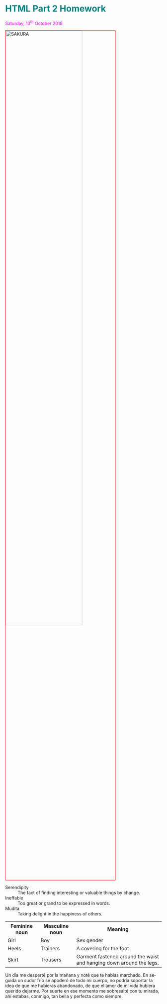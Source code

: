 
<h1 style="color:teal;">HTML Part 2 Homework</h1>
<p style="color:fuchsia;">Saturday, 13<sup>th</sup> October 2018</p>

<a href="https://upload.wikimedia.org/wikipedia/commons/3/3a/2007_Sakura_of_Fukushima-e_007_rotated.jpg" title="view Image Source">
<img style="width:70%;border:1px solid red;"      
src="https://upload.wikimedia.org/wikipedia/commons/3/3a/2007_Sakura_of_Fukushima-e_007_rotated.jpg" alt="SAKURA">
</a>

<dl>
<dt>Serendipity</dt>
<dd>The fact of finding interesting or valuable things by change.</dd
<dt>Ineffable</dt>  
<dd>Too great or grand to be expressed in words.</dd>
<dt>Mudita</dt>  
<dd>Taking delight in the happiness of others.</dd>
</dl>                                                                                                                              
<table>
                                                                                                                              <tr><th>Feminine noun </th><th>Masculine noun </th><th>Meaning</th></tr>
                                                                                                                              <tr><td> Girl </td><td> Boy </td><td> Sex gender</td></tr>
<tr><td> Heels </td><td> Trainers </td><td> A covering for the foot </td></tr>
<tr><td> Skirt </td><td> Trousers </td><td>Garment fastened around the waist and hanging down around the legs.</td></tr>
</table>
<p lang="es">Un día me desperté por la mañana y noté que te habías marchado. En seguida un sudor frío se apoderó de todo mi cuerpo, no podría soportar la idea de que me hubieras abandonado, de que el amor de mi vida hubiera querido dejarme. Por suerte en ese momento me sobresalté con tu mirada, ahí estabas, conmigo, tan bella y perfecta como siempre.</p>
 

